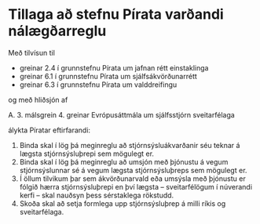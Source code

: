 # Tillaga að stefnu Pírata varðandi nálægðarreglu

Með tilvísun til

- greinar 2.4 í grunnstefnu Pírata um jafnan rétt einstaklinga
- greinar 6.1 í grunnstefnu Pírata um sjálfsákvörðunarrétt
- greinar 6.3 í grunnstefnu Pírata um valddreifingu

og með hliðsjón af

A. 3. málsgrein 4. greinar Evrópusáttmála um sjálfsstjórn sveitarfélaga

álykta Píratar eftirfarandi:

1. Binda skal í lög þá meginreglu að stjórnsýsluákvarðanir séu teknar á lægsta
   stjórnsýsluþrepi sem mögulegt er.
2. Binda skal í lög þá meginreglu að umsjón með þjónustu á vegum stjórnsýslunnar
   sé á vegum lægsta stjórnsýsluþreps sem mögulegt er.
3. Í öllum tilvikum þar sem ákvörðunarvald eða umsýsla með þjónustu er fólgið
   hærra stjórnsýsluþrepi en því lægsta – sveitarfélögum í núverandi kerfi –
   skal nauðsyn þess sérstaklega rökstudd.
4. Skoða skal að setja formlega upp stjórnsýsluþrep á milli ríkis og
   sveitarfélaga.

